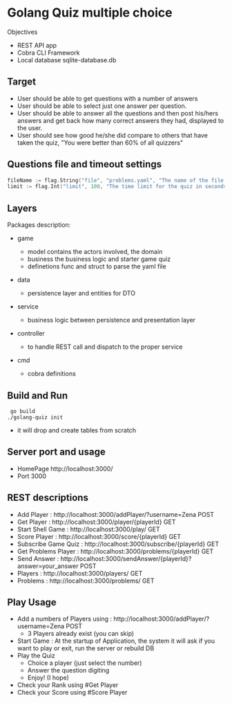 # Golang Quiz multiple choice

Objectives
- REST API app
- Cobra CLI Framework
- Local database sqlite-database.db

## Target
- User should be able to get questions with a number of answers
- User should be able to select just one answer per question.
- User should be able to answer all the questions and then post his/hers answers and get back how many correct answers they had, displayed to the user.
- User should see how good he/she did compare to others that have taken the quiz, "You were better than 60% of all quizzers"

## Questions file and timeout settings
```go
fileName := flag.String("file", "problems.yaml", "The name of the file with the problems")
limit := flag.Int("limit", 100, "The time limit for the quiz in seconds")
```

## Layers
Packages description:
- game
    - model contains the actors involved, the domain
    - business the business logic and starter game quiz
    - definetions func and struct to parse the yaml file

- data
    - persistence layer and entities for DTO

- service
    - business logic between persistence and presentation layer

- controller
    - to handle REST call and dispatch to the proper service

- cmd
    - cobra definitions 

## Build and Run
```
 go build
./golang-quiz init

```
- it will drop and create tables from scratch

## Server port and usage
- HomePage http://localhost:3000/
- Port 3000

## REST descriptions
- Add Player : http://localhost:3000/addPlayer/?username=Zena POST
- Get Player : http://localhost:3000/player/{playerId} GET
- Start Shell Game : http://localhost:3000/play/ GET
- Score Player : http://localhost:3000/score/{playerId} GET
- Subscribe Game Quiz  : http://localhost:3000/subscribe/{playerId} GET
- Get Problems Player : http://localhost:3000/problems/{playerId} GET
- Send Answer : http://localhost:3000/sendAnswer/{playerId}?answer=your_answer POST
- Players : http://localhost:3000/players/ GET
- Problems : http://localhost:3000/problems/ GET

## Play Usage
- Add a numbers of Players using : http://localhost:3000/addPlayer/?username=Zena POST
    - 3 Players already exist (you can skip)
- Start Game : At the startup of Application, the system it will ask if you want to play or exit, run the server or rebuild DB
- Play the Quiz 
    - Choice a player (just select the number) 
    - Answer the question digiting 
    - Enjoy! (I hope)
- Check your Rank using #Get Player
- Check your Score using #Score Player
